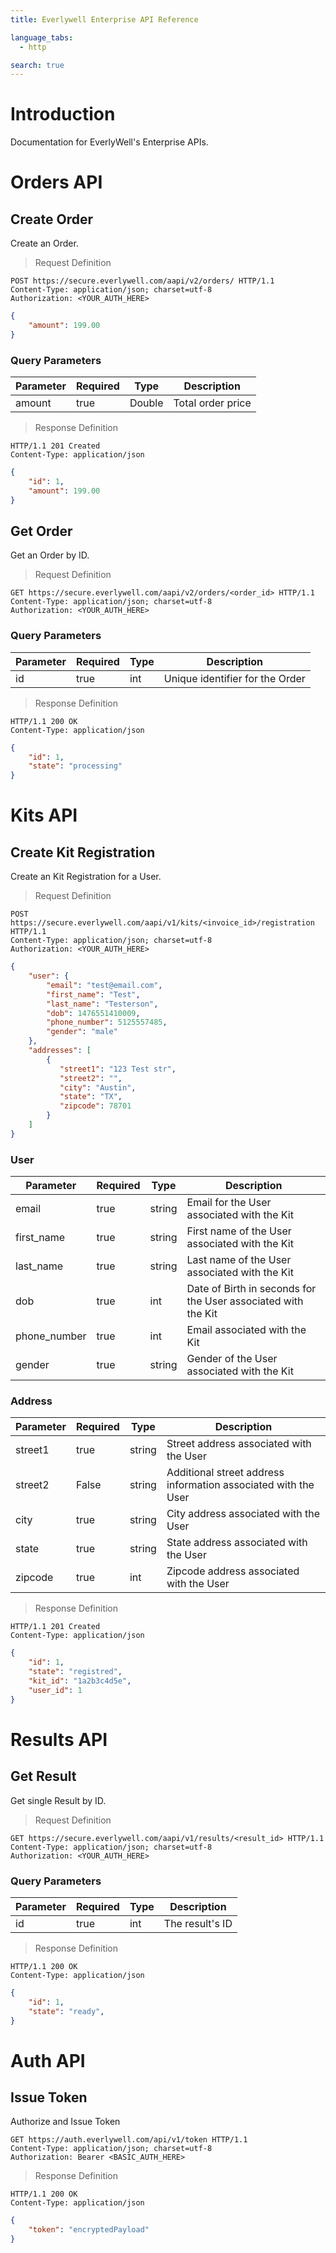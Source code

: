 ```yaml
---
title: Everlywell Enterprise API Reference

language_tabs:
  - http

search: true
---
```


# Introduction

Documentation for EverlyWell's Enterprise APIs.

# Orders API

## Create Order

Create an Order.

> Request Definition

```http
POST https://secure.everlywell.com/aapi/v2/orders/ HTTP/1.1
Content-Type: application/json; charset=utf-8
Authorization: <YOUR_AUTH_HERE>
```

```json
{
    "amount": 199.00
}
```

### Query Parameters

Parameter | Required | Type | Description
--------- | ------- | ----------- | -------
amount | true | Double | Total order price

> Response Definition

```http
HTTP/1.1 201 Created
Content-Type: application/json
```

```json
{
    "id": 1,
    "amount": 199.00
}
```



## Get Order

Get an Order by ID.

> Request Definition

```http
GET https://secure.everlywell.com/aapi/v2/orders/<order_id> HTTP/1.1
Content-Type: application/json; charset=utf-8
Authorization: <YOUR_AUTH_HERE>
```

### Query Parameters

Parameter | Required | Type | Description
--------- | ------- | ----------- | -------
id | true | int | Unique identifier for the Order


> Response Definition

```http
HTTP/1.1 200 OK
Content-Type: application/json
```

```json
{
    "id": 1,
    "state": "processing"
}
```



# Kits API

## Create Kit Registration

Create an Kit Registration for a User.

> Request Definition

```http
POST https://secure.everlywell.com/aapi/v1/kits/<invoice_id>/registration HTTP/1.1
Content-Type: application/json; charset=utf-8
Authorization: <YOUR_AUTH_HERE>
```

```json
{
    "user": {
        "email": "test@email.com",
        "first_name": "Test",
        "last_name": "Testerson",
        "dob": 1476551410009,
        "phone_number": 5125557485,
        "gender": "male"
    },
    "addresses": [
        {
           "street1": "123 Test str",
           "street2": "",
           "city": "Austin",
           "state": "TX",
           "zipcode": 78701
        }
    ]
}
```

### User

Parameter | Required | Type | Description
--------- | ------- | ----------- | -------
email | true | string | Email for the User associated with the Kit
first_name | true | string | First name of the User associated with the Kit
last_name | true | string | Last name of the User associated with the Kit
dob | true | int | Date of Birth in seconds for the User associated with the Kit
phone_number | true | int | Email associated with the Kit
gender | true | string | Gender of the User associated with the Kit

### Address

Parameter | Required | Type | Description
--------- | ------- | ----------- | -------
street1 | true | string | Street address associated with the User
street2 | False | string | Additional street address information associated with the User
city | true | string | City address associated with the User
state | true | string | State address associated with the User
zipcode | true | int | Zipcode address associated with the User



> Response Definition

```http
HTTP/1.1 201 Created
Content-Type: application/json
```

```json
{
    "id": 1,
    "state": "registred",
    "kit_id": "1a2b3c4d5e",
    "user_id": 1
}
```


# Results API

## Get Result

Get single Result by ID.


> Request Definition

```http
GET https://secure.everlywell.com/aapi/v1/results/<result_id> HTTP/1.1
Content-Type: application/json; charset=utf-8
Authorization: <YOUR_AUTH_HERE>
```

### Query Parameters

Parameter | Required | Type | Description
--------- | ------- | ----------- | -------
id | true | int | The result's ID


> Response Definition

```http
HTTP/1.1 200 OK
Content-Type: application/json
```

```json
{
    "id": 1,
    "state": "ready",
}
```

# Auth API

## Issue Token

Authorize and Issue Token

```http
GET https://auth.everlywell.com/api/v1/token HTTP/1.1
Content-Type: application/json; charset=utf-8
Authorization: Bearer <BASIC_AUTH_HERE>
```

> Response Definition

```http
HTTP/1.1 200 OK
Content-Type: application/json
```

```json
{
    "token": "encryptedPayload"
}
```

